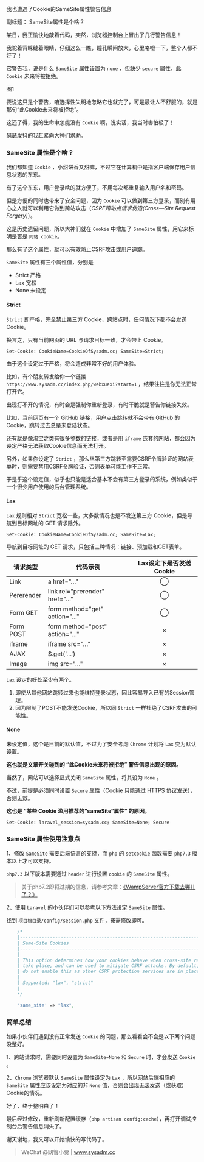 我也遭遇了Cookie的SameSite属性警告信息

副标题： SameSite属性是个啥？



某日，我正愉快地敲着代码，突然，浏览器控制台上冒出了几行警告信息！

我驼着背眯缝着眼睛，仔细这么一瞧，瞳孔瞬间放大，心里咯噔一下，整个人都不好了！

它警告我，说是什么 `SameSite` 属性设置为 `none` ，但缺少 `secure` 属性，此 `Cookie` 未来将被拒绝。

图1



要说这只是个警告，咱选择性失明地忽略它也就完了，可是最让人不舒服的，就是那句“此Cookie未来将被拒绝”。

这还了得，我的生命中怎能没有 `Cookie` 啊，说实话，我当时害怕极了！

瑟瑟发抖的我赶紧向大神们求助。



### SameSite 属性是个啥？

我们都知道 `Cookie` ，小甜饼香又甜嘛，不过它在计算机中是指客户端保存用户信息状态的东东。

有了这个东东，用户登录啥的就方便了，不用每次都重复输入用户名和密码。

但是方便的同时也带来了安全问题，因为 `Cookie` 可以做到第三方登录，而别有用心之人就可以利用它做到跨站攻击（*CSRF跨站点请求伪造(Cross—Site Request Forgery)*）。

这是历史遗留问题，所以大神们就在 `Cookie` 中增加了 `SameSite` 属性，用它来标明是否是  `同站 cookie`。

那么有了这个属性，就可以有效防止CSRF攻击或用户追踪。



`SameSite` 属性有三个属性值，分别是

* Strict	严格
* Lax	宽松
* None	未设定



#### Strict

`Strict` 即严格，完全禁止第三方 Cookie，跨站点时，任何情况下都不会发送 Cookie。

换言之，只有当前网页的 URL 与请求目标一致，才会带上 Cookie。

```
Set-Cookie: CookieName=CookieOfSysadm.cc; SameSite=Strict;
```



由于这个设定过于严格，将会造成非常不好的用户体验。

比如，有个朋友转发给你一个链接 `https://www.sysadm.cc/index.php/webxuexi?start=1` ，结果往往是你无法正常打开它。



出现打不开的情况，有时会是强制你重新登录，有时干脆就是警告你链接失效。

比如，当前网页有一个 GitHub 链接，用户点击跳转就不会带有 GitHub 的 Cookie，跳转过去总是未登陆状态。

还有就是像淘宝之类有很多参数的链接，或者是用 `iframe` 嵌套的网站，都会因为设定严格无法获取Cookie信息而无法打开。



另外，如果你设定了 `Strict` ，那么从第三方跳转至需要CSRF令牌验证的网站表单时，则需要禁用CSRF令牌验证，否则表单可能工作不正常。

于是乎这个设定值，似乎也只能是适合基本不会有第三方登录的系统，例如类似于一个很少用户使用的后台管理系统。



#### Lax

`Lax` 规则相对 `Strict` 宽松一些，大多数情况也是不发送第三方 Cookie，但是导航到目标网址的 GET 请求除外。

```
Set-Cookie: CookieName=CookieOfSysadm.cc; SameSite=Lax;
```



导航到目标网址的 GET 请求，只包括三种情况：链接、预加载和GET表单。

| 请求类型   | 代码示例                      | Lax设定下是否发送Cookie |
| ---------- | ----------------------------- | :---------------------: |
| Link       | a href="…"                    |            ◯            |
| Pererender | link rel="prerender" href="…" |            ◯            |
| Form GET   | form method="get" action="…"  |            ◯            |
| Form POST  | form method="post" action="…" |            ×            |
| iframe     | iframe src="…"                |            ×            |
| AJAX       | $.get('…')                    |            ×            |
| Image      | img src="…"                   |            ×            |



`Lax` 设定的好处至少有两个。

1. 即使从其他网站跳转过来也能维持登录状态，因此容易导入已有的Session管理。
2. 因为限制了POST不能发送Cookie，所以同 `Strict` 一样杜绝了CSRF攻击的可能性。



#### None

未设定值，这个是目前的默认值，不过为了安全考虑 `Chrome` 计划将 `Lax` 变为默认设置。

**这也就是文章开关碰到的 “此Cookie未来将被拒绝” 警告信息出现的原因。**

当然了，网站可以选择显式关闭 `SameSite` 属性，将其设为 `None` 。

不过，前提是必须同时设置 `Secure` 属性（Cookie 只能通过 HTTPS 协议发送），否则无效。

**这也是 “某些 Cookie 滥用推荐的“sameSite“属性” 的原因。**

```
Set-Cookie: laravel_session=sysadm.cc; SameSite=None; Secure
```



### SameSite 属性使用注意点

1、修改 `SameSite` 需要后端语言的支持，而 `php` 的 `setcookie` 函数需要 `php7.3` 版本以上才可以支持。

`php7.3` 以下版本需要通过 `header` 进行设置 `cookie` 的 `SameSite` 属性。

>  关于php7.2即将过期的信息，请参考文章：[《WampServer官方下载去哪儿了？》](https://www.sysadm.cc/index.php/xitongyunwei/692-wampserver)



2、使用 `Laravel` 的小伙伴们可以参考以下方法设定 `SameSite` 属性。

找到 `项目根目录/config/session.php` 文件，按需修改即可。

```php
    /*
    |--------------------------------------------------------------------------
    | Same-Site Cookies
    |--------------------------------------------------------------------------
    |
    | This option determines how your cookies behave when cross-site requests
    | take place, and can be used to mitigate CSRF attacks. By default, we
    | do not enable this as other CSRF protection services are in place.
    |
    | Supported: "lax", "strict"
    |
    */

    'same_site' => "lax",
```



### 简单总结

如果小伙伴们遇到没有正常发送 `Cookie` 的问题，那么看看会不会是以下两个问题没整好。

1、跨站请求时，需要同时设置为  `SameSite=None` 和 `Secure` 时，才会发送 `Cookie` 。

2、`Chrome` 浏览器默认 `SameSite` 属性设定为 `Lax` ，所以网站后端相应的  `SameSite` 属性应该设定为对应的非 `None` 值，否则会出现无法发送（或获取）Cookie的情况。



好了，终于整明白了！

最后经过修改，重新刷新配置缓存（`php artisan config:cache`），再打开调试控制台后警告信息消失了。

谢天谢地，我又可以开始愉快的写代码了。



> WeChat @网管小贾 | www.sysadm.cc

